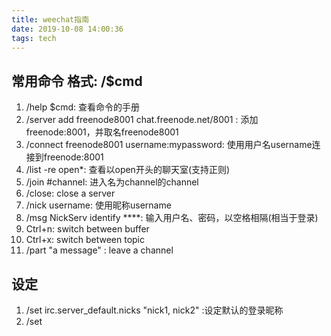 ```yaml
---
title: weechat指南
date: 2019-10-08 14:00:36
tags: tech
---
```


## 常用命令 格式: /$cmd
1. /help $cmd: 查看命令的手册
2. /server add freenode8001 chat.freenode.net/8001  : 添加freenode:8001，并取名freenode8001
3. /connect freenode8001 username:mypassword: 使用用户名username连接到freenode:8001
4. /list -re open*: 查看以open开头的聊天室(支持正则)
5. /join #channel: 进入名为channel的channel
6. /close: close a server
7. /nick username: 使用昵称username
8. /msg NickServ identify ****: 输入用户名、密码，以空格相隔(相当于登录)
9. Ctrl+n: switch between buffer
10. Ctrl+x: switch between topic
11. /part "a message" : leave a channel


## 设定
1. /set irc.server_default.nicks "nick1, nick2" :设定默认的登录昵称
2. /set